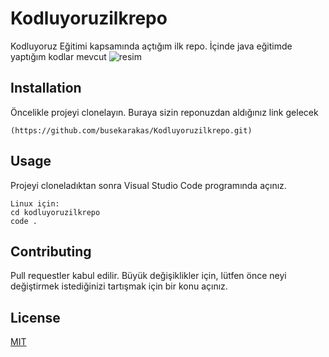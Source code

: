 # Kodluyoruzilkrepo
Kodluyoruz Eğitimi kapsamında açtığım ilk repo.
İçinde java eğitimde yaptığım kodlar mevcut
![resim](https://imgyukle.com/f/2022/10/02/n3hxxH.png)

## Installation

Öncelikle projeyi clonelayın. Buraya sizin reponuzdan aldığınız link gelecek 
```
(https://github.com/busekarakas/Kodluyoruzilkrepo.git)
````
## Usage

Projeyi cloneladıktan sonra Visual Studio Code programında açınız.

```
Linux için:
cd kodluyoruzilkrepo
code .
```

## Contributing
Pull requestler kabul edilir. Büyük değişiklikler için, lütfen önce neyi değiştirmek istediğinizi tartışmak için bir konu açınız.

## License
[MIT](https://choosealicense.com/licenses/mit/)
